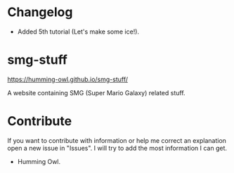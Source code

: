 # Changelog

- Added 5th tutorial (Let's make some ice!).

# smg-stuff
https://humming-owl.github.io/smg-stuff/ 

A website containing SMG (Super Mario Galaxy) related stuff.

# Contribute
If you want to contribute with information or help me correct an explanation open a new issue in "Issues". I will try to add the most information I can get.

- Humming Owl.
